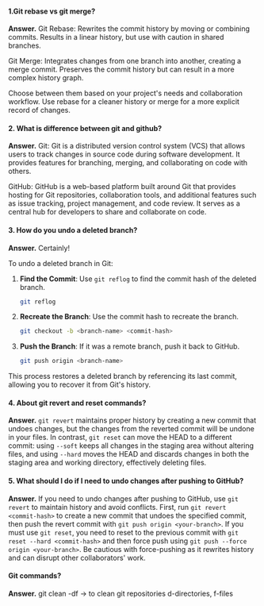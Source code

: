 #### 1.Git rebase vs git merge?
**Answer.** Git Rebase: Rewrites the commit history by moving or combining commits. Results in a linear history, but use with caution in shared branches.

Git Merge: Integrates changes from one branch into another, creating a merge commit. Preserves the commit history but can result in a more complex history graph.

Choose between them based on your project's needs and collaboration workflow. Use rebase for a cleaner history or merge for a more explicit record of changes.

#### 2. What is difference between git and github?
**Answer.** Git: Git is a distributed version control system (VCS) that allows users to track changes in source code during software development. It provides features for branching, merging, and collaborating on code with others.

GitHub: GitHub is a web-based platform built around Git that provides hosting for Git repositories, collaboration tools, and additional features such as issue tracking, project management, and code review. It serves as a central hub for developers to share and collaborate on code.

#### 3. How do you undo a deleted branch?
**Answer.** Certainly!

To undo a deleted branch in Git:

1. **Find the Commit**: Use `git reflog` to find the commit hash of the deleted branch.
   ```bash
   git reflog
   ```

2. **Recreate the Branch**: Use the commit hash to recreate the branch.
   ```bash
   git checkout -b <branch-name> <commit-hash>
   ```

3. **Push the Branch**: If it was a remote branch, push it back to GitHub.
   ```bash
   git push origin <branch-name>
   ```

This process restores a deleted branch by referencing its last commit, allowing you to recover it from Git's history.

#### 4. About git revert and reset commands?
**Answer.** `git revert` maintains proper history by creating a new commit that undoes changes, but the changes from the reverted commit will be undone in your files. 
In contrast, `git reset` can move the HEAD to a different commit: using `--soft` keeps all changes in the staging area without altering files, and using `--hard` moves the HEAD and discards changes in both the staging area and working directory, effectively deleting files.

#### 5. What should I do if I need to undo changes after pushing to GitHub?
**Answer.** If you need to undo changes after pushing to GitHub, use `git revert` to maintain history and avoid conflicts. First, run `git revert <commit-hash>` to create a new commit that undoes the specified commit, then push the revert commit with `git push origin <your-branch>`. If you must use `git reset`, you need to reset to the previous commit with `git reset --hard <commit-hash>` and then force push using `git push --force origin <your-branch>`. Be cautious with force-pushing as it rewrites history and can disrupt other collaborators' work.

#### Git commands?
**Answer.** git clean -df -> to clean git repositories d-directories, f-files
